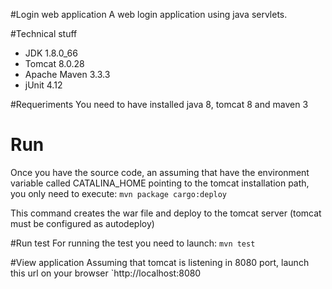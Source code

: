 #Login web application
A web login application using java servlets.

#Technical stuff
* JDK 1.8.0_66
* Tomcat 8.0.28
* Apache Maven 3.3.3
* jUnit 4.12

#Requeriments
You need to have installed java 8, tomcat 8 and maven 3

# Run
Once you have the source code, an assuming that have the environment variable called CATALINA_HOME pointing to the tomcat installation path, you only need to execute:
`mvn package cargo:deploy`

This command creates the war file and deploy to the tomcat server (tomcat must be configured as autodeploy)

#Run test
For running the test you need to launch:
`mvn test`

#View application
Assuming that tomcat is listening in 8080 port, launch this url on your browser `http://localhost:8080

